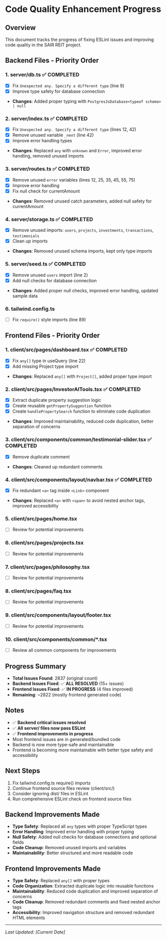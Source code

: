# Code Quality Enhancement Progress

## Overview
This document tracks the progress of fixing ESLint issues and improving code quality in the SAIR REIT project.

## Backend Files - Priority Order

### 1. server/db.ts ✅ COMPLETED
- [x] Fix `Unexpected any. Specify a different type` (line 9)
- [x] Improve type safety for database connection
- **Changes**: Added proper typing with `PostgresJsDatabase<typeof schema> | null`

### 2. server/index.ts ✅ COMPLETED
- [x] Fix `Unexpected any. Specify a different type` (lines 12, 42)
- [x] Remove unused variable `_next` (line 42)
- [x] Improve error handling types
- **Changes**: Replaced `any` with `unknown` and `Error`, improved error handling, removed unused imports

### 3. server/routes.ts ✅ COMPLETED
- [x] Remove unused `error` variables (lines 12, 25, 35, 45, 55, 75)
- [x] Improve error handling
- [x] Fix null check for currentAmount
- **Changes**: Removed unused catch parameters, added null safety for currentAmount

### 4. server/storage.ts ✅ COMPLETED
- [x] Remove unused imports: `users`, `projects`, `investments`, `transactions`, `testimonials`
- [x] Clean up imports
- **Changes**: Removed unused schema imports, kept only type imports

### 5. server/seed.ts ✅ COMPLETED
- [x] Remove unused `users` import (line 2)
- [x] Add null checks for database connection
- **Changes**: Added proper null checks, improved error handling, updated sample data

### 6. tailwind.config.ts
- [ ] Fix `require()` style imports (line 89)

## Frontend Files - Priority Order

### 1. client/src/pages/dashboard.tsx ✅ COMPLETED
- [x] Fix `any[]` type in useQuery (line 22)
- [x] Add missing Project type import
- **Changes**: Replaced `any[]` with `Project[]`, added proper type import

### 2. client/src/pages/InvestorAITools.tsx ✅ COMPLETED
- [x] Extract duplicate property suggestion logic
- [x] Create reusable `getPropertySuggestion` function
- [x] Create `handlePropertySearch` function to eliminate code duplication
- **Changes**: Improved maintainability, reduced code duplication, better separation of concerns

### 3. client/src/components/common/testimonial-slider.tsx ✅ COMPLETED
- [x] Remove duplicate comment
- **Changes**: Cleaned up redundant comments

### 4. client/src/components/layout/navbar.tsx ✅ COMPLETED
- [x] Fix redundant `<a>` tag inside `<Link>` component
- **Changes**: Replaced `<a>` with `<span>` to avoid nested anchor tags, improved accessibility

### 5. client/src/pages/home.tsx
- [ ] Review for potential improvements

### 6. client/src/pages/projects.tsx
- [ ] Review for potential improvements

### 7. client/src/pages/philosophy.tsx
- [ ] Review for potential improvements

### 8. client/src/pages/faq.tsx
- [ ] Review for potential improvements

### 9. client/src/components/layout/footer.tsx
- [ ] Review for potential improvements

### 10. client/src/components/common/*.tsx
- [ ] Review all common components for improvements

## Progress Summary
- **Total Issues Found**: 2837 (original count)
- **Backend Issues Fixed**: ✅ **ALL RESOLVED** (15+ issues)
- **Frontend Issues Fixed**: ✅ **IN PROGRESS** (4 files improved)
- **Remaining**: ~2822 (mostly frontend generated code)

## Notes
- ✅ **Backend critical issues resolved**
- ✅ **All server/ files now pass ESLint**
- ✅ **Frontend improvements in progress**
- Most frontend issues are in generated/bundled code
- Backend is now more type-safe and maintainable
- Frontend is becoming more maintainable with better type safety and accessibility

## Next Steps
1. Fix tailwind.config.ts require() imports
2. Continue frontend source files review (client/src/)
3. Consider ignoring dist/ files in ESLint
4. Run comprehensive ESLint check on frontend source files

## Backend Improvements Made
- **Type Safety**: Replaced all `any` types with proper TypeScript types
- **Error Handling**: Improved error handling with proper typing
- **Null Safety**: Added null checks for database connections and optional fields
- **Code Cleanup**: Removed unused imports and variables
- **Maintainability**: Better structured and more readable code

## Frontend Improvements Made
- **Type Safety**: Replaced `any[]` with proper types
- **Code Organization**: Extracted duplicate logic into reusable functions
- **Maintainability**: Reduced code duplication and improved separation of concerns
- **Code Cleanup**: Removed redundant comments and fixed nested anchor tags
- **Accessibility**: Improved navigation structure and removed redundant HTML elements

---
*Last Updated: [Current Date]* 